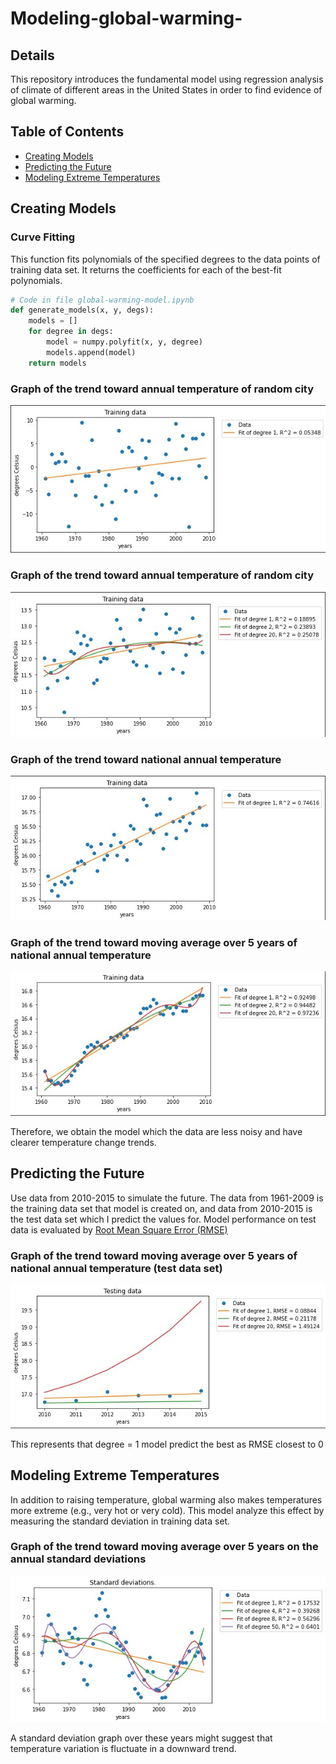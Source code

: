 # Modeling-global-warming-

## Details
This repository introduces the fundamental model using regression analysis of climate of different areas in the United States in order to find evidence of global warming. 


## Table of Contents
- <a href='#Creating-models'>Creating Models</a>
- <a href='#Predicting-the-future'>Predicting the Future</a>
- <a href='#Modeling-extreme-temperatures'>Modeling Extreme Temperatures</a>

## Creating Models
### Curve Fitting
This function fits polynomials of the specified degrees 
to the data points of training data set. It returns the coefficients for each of the best-fit polynomials. 
```python
# Code in file global-warming-model.ipynb
def generate_models(x, y, degs):
    models = []
    for degree in degs:
        model = numpy.polyfit(x, y, degree)
        models.append(model)
    return models
```
### Graph of the trend toward annual temperature of random city
<div align="center">
<img src="./assets/random_day_in_year.jpg">
</div>

### Graph of the trend toward annual temperature of random city
<div align="center">
<img src="./assets/avg_annual_tem_random_city.jpg">
</div>

### Graph of the trend toward national annual temperature
<div align="center">
<img src="./assets/nation_avg_annual_temp.jpg">
</div>

### Graph of the trend toward moving average over 5 years of national annual temperature
<div align="center">
<img src="./assets/moving_avg _temp_train.jpg">
</div>

Therefore, we obtain the model which the data are less noisy and have clearer temperature change trends. 
## Predicting the Future
Use data from 2010-2015 to simulate the future. The data from 1961-2009 is the training data set that model is created on, and data from 2010-2015 is the test data set which I 
predict the values for. Model performance on test data is evaluated by [Root Mean Square Error (RMSE)](https://en.wikipedia.org/wiki/Root-mean-square_deviation)
### Graph of the trend toward moving average over 5 years of national annual temperature (test data set)
<div align="center">
<img src="./assets/moving_avg _temp_test.jpg">
</div>

This represents that degree = 1 model predict the best as RMSE closest to 0

## Modeling Extreme Temperatures
In addition to raising temperature, global warming also makes temperatures more extreme (e.g., very hot or very cold). This model analyze this effect by measuring the standard deviation in training data set.
### Graph of the trend toward moving average over 5 years on the annual standard deviations
<div align="center">
<img src="./assets/temp_variation.jpg">
</div>

A standard deviation graph over these years might suggest that temperature variation is fluctuate in a downward trend.

